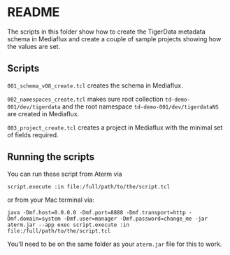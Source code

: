 # README
The scripts in this folder show how to create the TigerData metadata schema in Mediaflux and
create a couple of sample projects showing how the values are set.

## Scripts
`001_schema_v08_create.tcl` creates the schema in Mediaflux.

`002_namespaces_create.tcl` makes sure root collection `td-demo-001/dev/tigerdata` and the root namespace `td-demo-001/dev/tigerdataNS` are created in Mediaflux.

`003_project_create.tcl` creates a project in Mediaflux with the minimal set of fields required.


## Running the scripts
You can run these script from Aterm via

```
script.execute :in file:/full/path/to/the/script.tcl
```

or from your Mac terminal via:

```
java -Dmf.host=0.0.0.0 -Dmf.port=8888 -Dmf.transport=http -Dmf.domain=system -Dmf.user=manager -Dmf.password=change_me -jar aterm.jar --app exec script.execute :in file:/full/path/to/the/script.tcl
```

You'll need to be on the same folder as your `aterm.jar` file for this to work.